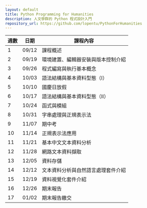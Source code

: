 ```yaml
---
layout: default 
title: Python Programming for Humanities
description: 人文學群的 Python 程式設計入門 
repository_url: https://github.com/lopentu/PythonForHumanities
---
```


| 週數   |  日期    |課程內容                           |
|--------|----------|-----------------------------------|
|   1    |  09/12   |課程概述                           |
|   2    |  09/19   |環境建置、編輯器安裝與版本控制介紹 |
|   3    |  09/26   |程式編寫與執行基本概念             |
|   4    |  10/03   |語法結構與基本資料型態（I）        |
|   5    |  10/10   |國慶日放假                         |
|   6    |  10/17   |語法結構與基本資料型態（II）       |
|   7    |  10/24   |函式與模組                         |
|   8    |  10/31   |字串處理與正規表示法               |
|   9    |  11/07   |期中考                             |
|   10   |  11/14   |正規表示法應用                     |
|   11   |  11/21   |基本中文文本資料分析               |
|   12   |  11/28   |網路文本資料擷取                   |
|   13   |  12/05   |資料存儲                           |
|   14   |  12/12   |文本資料分析與自然語言處理套件介紹 |
|   15   |  12/19   |資料視覺化套件介紹                 |
|   16   |  12/26   |期末報告                           |
|   17   |  01/02   |期末報告繳交                       |
